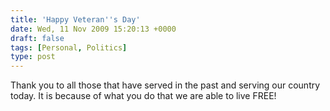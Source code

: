 ```yaml
---
title: 'Happy Veteran''s Day'
date: Wed, 11 Nov 2009 15:20:13 +0000
draft: false
tags: [Personal, Politics]
type: post
---
```


Thank you to all those that have served in the past and serving our country today. It is because of what you do that we are able to live FREE!